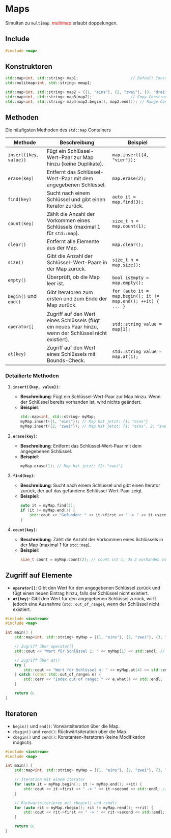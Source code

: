 # Maps

Simultan zu `multimap`. <span style="color:red">multimap</span> erlaubt doppelungen. 

## Include
```cpp
#include <map>
```

## Konstruktoren
```cpp
std::map<int, std::string> map1;                       // Default Constructor
std::mulitmap<int, std::string> mmap1;

std::map<int, std::string> map2 = {{1, "eins"}, {2, "zwei"}, {3, "drei"}}; // Initialisierungsliste
std::map<int, std::string> map3(map2);                 // Copy Constructor
std::map<int, std::string> map4(map2.begin(), map2.end()); // Range Constructor
```

## Methoden

Die häufigsten Methoden des `std::map` Containers

| Methode                     | Beschreibung                                                                 | Beispiel                                         |
|----------------------------|-----------------------------------------------------------------------------|--------------------------------------------------|
| `insert({key, value})`     | Fügt ein Schlüssel-Wert-Paar zur Map hinzu (keine Duplikate).              | `map.insert({4, "vier"});`                       |
| `erase(key)`               | Entfernt das Schlüssel-Wert-Paar mit dem angegebenen Schlüssel.            | `map.erase(2);`                                   |
| `find(key)`                | Sucht nach einem Schlüssel und gibt einen Iterator zurück.                 | `auto it = map.find(3);`                          |
| `count(key)`               | Zählt die Anzahl der Vorkommen eines Schlüssels (maximal 1 für `std::map`).| `size_t n = map.count(1);`                        |
| `clear()`                  | Entfernt alle Elemente aus der Map.                                        | `map.clear();`                                    |
| `size()`                   | Gibt die Anzahl der Schlüssel-Wert-Paare in der Map zurück.                | `size_t n = map.size();`                          |
| `empty()`                  | Überprüft, ob die Map leer ist.                                           | `bool isEmpty = map.empty();`                     |
| `begin()` und `end()`      | Gibt Iteratoren zum ersten und zum Ende der Map zurück.                   | `for (auto it = map.begin(); it != map.end(); ++it) { ... }` |
| `operator[]`               | Zugriff auf den Wert eines Schlüssels (fügt ein neues Paar hinzu, wenn der Schlüssel nicht existiert). | `std::string value = map[1];`                     |
| `at(key)`                  | Zugriff auf den Wert eines Schlüssels mit Bounds-Check.                   | `std::string value = map.at(1);`                  |

### Detailierte Methoden

1. **`insert({key, value})`**:
   - **Beschreibung**: Fügt ein Schlüssel-Wert-Paar zur Map hinzu. Wenn der Schlüssel bereits vorhanden ist, wird nichts geändert.
   - **Beispiel**:
     ```cpp
     std::map<int, std::string> myMap;
     myMap.insert({1, "eins"}); // Map hat jetzt: {1: "eins"}
     myMap.insert({2, "zwei"}); // Map hat jetzt: {1: "eins", 2: "zwei"}
     ```

2. **`erase(key)`**:
   - **Beschreibung**: Entfernt das Schlüssel-Wert-Paar mit dem angegebenen Schlüssel.
   - **Beispiel**:
     ```cpp
     myMap.erase(1); // Map hat jetzt: {2: "zwei"}
     ```

3. **`find(key)`**:
   - **Beschreibung**: Sucht nach einem Schlüssel und gibt einen Iterator zurück, der auf das gefundene Schlüssel-Wert-Paar zeigt.
   - **Beispiel**:
     ```cpp
     auto it = myMap.find(2);
     if (it != myMap.end()) {
         std::cout << "Gefunden: " << it->first << " -> " << it->second << std::endl; // Ausgabe: Gefunden: 2 -> zwei
     }
     ```

4. **`count(key)`**:
   - **Beschreibung**: Zählt die Anzahl der Vorkommen eines Schlüssels in der Map (maximal 1 für `std::map`).
   - **Beispiel**:
     ```cpp
     size_t count = myMap.count(2); // count ist 1, da 2 vorhanden ist
     ```

## Zugriff auf Elemente
- **`operator[]`**: Gibt den Wert für den angegebenen Schlüssel zurück und fügt einen neuen Eintrag hinzu, falls der Schlüssel nicht existiert.
- **`at(key)`**: Gibt den Wert für den angegebenen Schlüssel zurück, wirft jedoch eine Ausnahme (`std::out_of_range`), wenn der Schlüssel nicht existiert.

```cpp
#include <iostream>
#include <map>

int main() {
    std::map<int, std::string> myMap = {{1, "eins"}, {2, "zwei"}, {3, "drei"}};

    // Zugriff über operator[]
    std::cout << "Wert für Schlüssel 1: " << myMap[1] << std::endl; // Ausgabe: eins

    // Zugriff über at()
    try {
        std::cout << "Wert für Schlüssel 4: " << myMap.at(4) << std::endl; // Ausnahme wird geworfen
    } catch (const std::out_of_range& e) {
        std::cerr << "Index out of range: " << e.what() << std::endl;
    }

    return 0;
}
```

## Iteratoren
- `begin()` und `end()`: Vorwärtsiteration über die Map.
- `rbegin()` und `rend()`: Rückwärtsiteration über die Map.
- `cbegin()` und `cend()`: Konstanten-Iteratoren (keine Modifikation möglich).

```cpp
#include <iostream>
#include <map>

int main() {
    std::map<int, std::string> myMap = {{1, "eins"}, {2, "zwei"}, {3, "drei"}};

    // Iteration mit einem Iterator
    for (auto it = myMap.begin(); it != myMap.end(); ++it) {
        std::cout << it->first << " -> " << it->second << std::endl; // Ausgabe: 1 -> eins, 2 -> zwei, 3 -> drei
    }

    // Rückwärtsiterieren mit rbegin() und rend()
    for (auto rit = myMap.rbegin(); rit != myMap.rend(); ++rit) {
        std::cout << rit->first << " -> " << rit->second << std::endl; // Ausgabe: 3 -> drei, 2 -> zwei, 1 -> eins
    }

    return 0;
}
```
